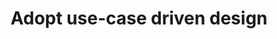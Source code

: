 ---
layout: tactic
title:  "Adopt use-case driven design"
tags:   design 
t-sort: "Awesome Tactic"
t-type: "Architectural Tactic"
categories: resource-adaptation
t-description: "From the interviews, we learned that often not all used ICT services create direct business value. Use-case driven design is an approach to detect redundant software and data storage. This entails that services that are not used should be turned off or eliminated.
By eliminating redundant software and data storage, costs and energy can be saved."
t-participant: "Cloud consumers"
t-artifact: "Cloud workloads"
t-context: "Public cloud"
t-feature: 
t-intent: "Eliminating overhead from unused services"
t-targetQA: "Cost-efficiency"
t-relatedQA: "Energy-efficiency"
t-measuredimpact: 
t-source: "Master Thesis “Architectural Tactics to Optimize Software for Energy Efficiency in the Public Cloud” by Sophie Vos"
t-source-doi: "N/A"
---